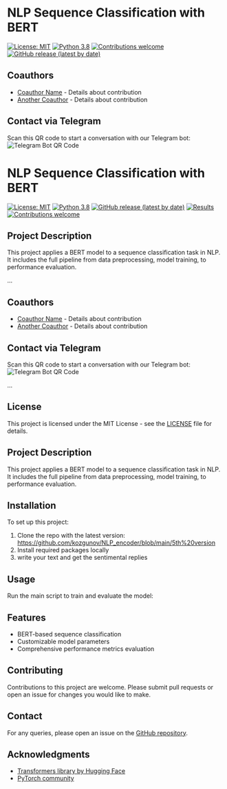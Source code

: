 # NLP Sequence Classification with BERT


[![License: MIT](https://img.shields.io/badge/License-MIT-yellow.svg)](https://opensource.org/licenses/MIT)
[![Python 3.8](https://img.shields.io/badge/python-3.8-blue.svg)](https://www.python.org/downloads/release/python-380/)
[![Contributions welcome](https://img.shields.io/badge/contributions-welcome-orange.svg)](https://github.com/yourusername/NLP-BERT-Sequence-Classification/pulls)
[![GitHub release (latest by date)](https://img.shields.io/github/v/release/yourusername/NLP-BERT-Sequence-Classification)](https://github.com/yourusername/NLP-BERT-Sequence-Classification/releases)

## Coauthors
- [Coauthor Name](https://github.com/coauthorusername) - Details about contribution
- [Another Coauthor](personal-website-link) - Details about contribution

## Contact via Telegram
Scan this QR code to start a conversation with our Telegram bot:
![Telegram Bot QR Code](path-to-qr-code-image-in-your-repository)

# NLP Sequence Classification with BERT

[![License: MIT](https://img.shields.io/badge/License-MIT-yellow.svg)](https://opensource.org/licenses/MIT)
[![Python 3.8](https://img.shields.io/badge/python-3.8-blue.svg)](https://www.python.org/downloads/release/python-380/)
[![GitHub release (latest by date)](https://img.shields.io/github/v/release/yourusername/NLP-BERT-Sequence-Classification)](https://github.com/yourusername/NLP-BERT-Sequence-Classification/releases)
[![Results](https://img.shields.io/badge/view-results-blue.svg)](link-to-your-results)
[![Contributions welcome](https://img.shields.io/badge/contributions-welcome-orange.svg)](https://github.com/yourusername/NLP-BERT-Sequence-Classification/pulls)

## Project Description
This project applies a BERT model to a sequence classification task in NLP. It includes the full pipeline from data preprocessing, model training, to performance evaluation.

...

## Coauthors
- [Coauthor Name](https://github.com/coauthorusername) - Details about contribution
- [Another Coauthor](personal-website-link) - Details about contribution

## Contact via Telegram
Scan this QR code to start a conversation with our Telegram bot:
![Telegram Bot QR Code](path-to-qr-code-image-in-your-repository)

...






## License
This project is licensed under the MIT License - see the [LICENSE](LICENSE) file for details.

## Project Description
This project applies a BERT model to a sequence classification task in NLP. It includes the full pipeline from data preprocessing, model training, to performance evaluation.

## Installation
To set up this project:
1. Clone the repo with the latest version: https://github.com/kozgunov/NLP_encoder/blob/main/5th%20version
2. Install required packages locally
3. write your text and get the sentimental replies

## Usage
Run the main script to train and evaluate the model:



## Features
- BERT-based sequence classification
- Customizable model parameters
- Comprehensive performance metrics evaluation

## Contributing
Contributions to this project are welcome. Please submit pull requests or open an issue for changes you would like to make.



## Contact
For any queries, please open an issue on the [GitHub repository](https://github.com/kozgunov/NLP_encoder/blob/main/5th%20version).

## Acknowledgments
- [Transformers library by Hugging Face](https://huggingface.co/transformers/)
- [PyTorch community](https://pytorch.org/)






